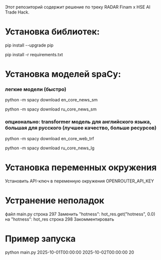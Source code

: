 Этот репозиторий содержит решение по треку RADAR Finam x HSE AI Trade Hack.
# Установка библиотек:
pip install --upgrade pip

pip install -r requirements.txt
# Установка моделей spaCy:
### легкие модели (быстро)

python -m spacy download en_core_news_sm

python -m spacy download ru_core_news_sm

### опционально: transformer модель для английского языка, большая для русского (лучшее качество, больше ресурсов)

python -m spacy download en_core_web_trf

python -m spacy download ru_core_news_lg

# Установка переменных окружения

Установить API-ключ в переменную окружения OPENROUTER_API_KEY

# Устранение неполадок

файл main.py
строка 297 Заменить "hotness": hot_res.get("hotness", 0.0) на "hotness": hot_res
строка 298 Закомментировать

# Пример запуска

python main.py 2025-10-01T00:00:00 2025-10-02T00:00:00 20